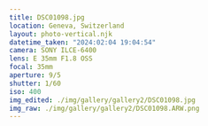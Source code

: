 ```yaml
---
title: DSC01098.jpg
location: Geneva, Switzerland
layout: photo-vertical.njk
datetime_taken: "2024:02:04 19:04:54"
camera: SONY ILCE-6400
lens: E 35mm F1.8 OSS
focal: 35mm
aperture: 9/5
shutter: 1/60
iso: 400
img_edited: ./img/gallery/gallery2/DSC01098.jpg
img_raw: ./img/gallery/gallery2/DSC01098.ARW.png
---
```

